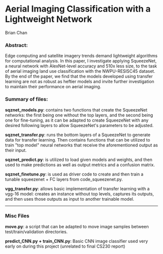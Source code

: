 # Aerial Imaging Classification with a Lightweight Network

Brian Chan   

### Abstract: 

Edge computing and satellite imagery trends demand lightweight algorithms for computational analysis. In this paper, I investigate applying SqueezeNet, a neural network with AlexNet-level accuracy and 510x less size, to the task of aerial imaging land use classification with the NWPU-RESISC45 dataset. By the end of the paper, we find that the models developed using transfer learning are not as robust as heftier models and invite further investigation to maintain their performance on aerial imaging.

### Summary of files:

**sqznet_models.py**: contains two functions that create the SqueezeNet networks: the first being one without the top layers, and the second being one for fine-tuning, as it can be adapted to create SqueezeNet with any desired following layers to allow SqueezeNet's parameters to be adjusted.

**sqznet_transfer.py**: runs the bottom layers of a SqueezeNet to generate data for transfer learning. Then contains functions that can be utilized to train "top model" neural networks that receive the aforementioned output as their input.

**sqznet_predict.py**: is utilized to load given models and weights, and then used to make predictions as well as output metrics and a confusion matrix.

**sqznet_finetune.py**: is used as driver code to create and then train a tunable squeezenet + FC layers from code_squeezenet.py.

**vgg_transfer.py**: allows basic implementation of transfer learning with a vgg-16 model: creates an instance without top levels, captures its outputs, and then uses those outputs as input to another trainable model.

----
### Misc Files

**move.py**: a script that can be adapted to move image samples between test/train/validation directories.

**predict_CNN.py + train_CNN.py**: Basic CNN image classifier used very early on during this project (unrelated to final CS230 report)


